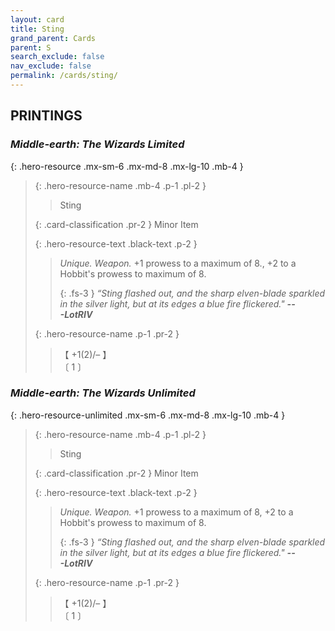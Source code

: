 ```yaml
---
layout: card
title: Sting
grand_parent: Cards
parent: S
search_exclude: false
nav_exclude: false
permalink: /cards/sting/
---
```


## PRINTINGS


### _Middle-earth: The Wizards Limited_

{: .hero-resource .mx-sm-6 .mx-md-8 .mx-lg-10 .mb-4 }
> {: .hero-resource-name .mb-4 .p-1 .pl-2 }
> > <div class="card-mp"></div>
> > <div class="card-name">Sting</div>
>
> {: .card-classification .pr-2 }
> Minor Item
>
> {: .hero-resource-text .black-text .p-2 }
> > _Unique._ _Weapon._ +1 prowess to a maximum of 8., +2 to a Hobbit's prowess to maximum of 8. 
> > 
> > {: .fs-3 } 
> > _“Sting flashed out, and the sharp elven-blade sparkled in the silver light, but at its edges a blue fire flickered."_ ***---&#65279;LotRIV*** 
> 
> {: .hero-resource-name .p-1 .pr-2 }
> > <div class="card-shield">【 +1(2)/&ndash; 】</div>
> > <div class="card-corruption">〔 1 〕</div>

### _Middle-earth: The Wizards Unlimited_

{: .hero-resource-unlimited .mx-sm-6 .mx-md-8 .mx-lg-10 .mb-4 }
> {: .hero-resource-name .mb-4 .p-1 .pl-2 }
> > <div class="card-mp"></div>
> > <div class="card-name">Sting</div>
>
> {: .card-classification .pr-2 }
> Minor Item
>
> {: .hero-resource-text .black-text .p-2 }
> > _Unique._ _Weapon._ +1 prowess to a maximum of 8, +2 to a Hobbit's prowess to maximum of 8. 
> > 
> > {: .fs-3 } 
> > _“Sting flashed out, and the sharp elven-blade sparkled in the silver light, but at its edges a blue fire flickered."_ ***---&#65279;LotRIV*** 
> 
> {: .hero-resource-name .p-1 .pr-2 }
> > <div class="card-shield">【 +1(2)/&ndash; 】</div>
> > <div class="card-corruption">〔 1 〕</div>
